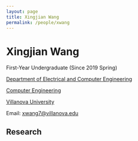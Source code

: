 ```yaml
---
layout: page
title: Xingjian Wang
permalink: /people/xwang
---
```

# Xingjian Wang
First-Year Undergraduate (Since 2019 Spring)

[Department of Electrical and Computer Engineering](https://www1.villanova.edu/villanova/engineering/departments/ece.html)

[Computer Engineering](https://www1.villanova.edu/villanova/engineering/departments/ece/undergrad/bachelors-cpe.html)

[Villanova University](https://www1.villanova.edu/university.html)

Email: <a href="xwang7@villanova.edu">xwang7@villanova.edu</a>
## Research
